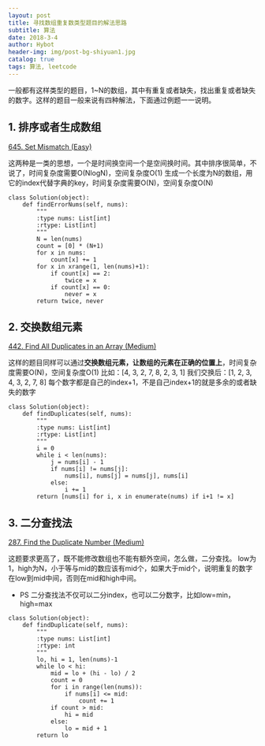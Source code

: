 ```yaml
---
layout: post 
title: 寻找数组重复数类型题目的解法思路 
subtitle: 算法 
date: 2018-3-4 
author: Hybot 
header-img: img/post-bg-shiyuan1.jpg 
catalog: true 
tags: 算法, leetcode
---
```


一般都有这样类型的题目，1~N的数组，其中有重复或者缺失，找出重复或者缺失的数字。这样的题目一般来说有四种解法，下面通过例题一一说明。

## 1. 排序或者生成数组

[645\. Set Mismatch (Easy)](https://leetcode.com/problems/set-mismatch/description/)

这两种是一类的思想，一个是时间换空间一个是空间换时间。其中排序很简单，不说了，时间复杂度需要O(NlogN)，空间复杂度O(1)
生成一个长度为N的数组，用它的index代替字典的key，时间复杂度需要O(N)，空间复杂度O(N)
```
class Solution(object):
    def findErrorNums(self, nums):
        """
        :type nums: List[int]
        :rtype: List[int]
        """
        N = len(nums)
        count = [0] * (N+1)
        for x in nums:
            count[x] += 1
        for x in xrange(1, len(nums)+1):
            if count[x] == 2:
                twice = x
            if count[x] == 0:
                never = x
        return twice, never
```

## 2. 交换数组元素

[442\. Find All Duplicates in an Array (Medium)](https://leetcode.com/problems/find-all-duplicates-in-an-array/description/)

这样的题目同样可以通过**交换数组元素，让数组的元素在正确的位置上**，时间复杂度需要O(N)，空间复杂度O(1)
比如：[4, 3, 2, 7, 8, 2, 3, 1]
我们交换后：[1, 2, 3, 4, 3, 2, 7, 8]
每个数字都是自己的index+1，不是自己index+1的就是多余的或者缺失的数字
```
class Solution(object):
    def findDuplicates(self, nums):
        """
        :type nums: List[int]
        :rtype: List[int]
        """
        i = 0
        while i < len(nums):
            j = nums[i] - 1
            if nums[i] != nums[j]:
                nums[i], nums[j] = nums[j], nums[i]
            else:
                i += 1
        return [nums[i] for i, x in enumerate(nums) if i+1 != x]
```

## 3. 二分查找法

[287\. Find the Duplicate Number (Medium)](https://leetcode.com/problems/find-the-duplicate-number/description/)

这题要求更高了，既不能修改数组也不能有额外空间，怎么做，二分查找。
low为1，high为N，小于等与mid的数应该有mid个，如果大于mid个，说明重复的数字在low到mid中间，否则在mid和high中间。
- PS 二分查找法不仅可以二分index，也可以二分数字，比如low=min，high=max
```
class Solution(object):
    def findDuplicate(self, nums):
        """
        :type nums: List[int]
        :rtype: int
        """
        lo, hi = 1, len(nums)-1
        while lo < hi:
            mid = lo + (hi - lo) / 2
            count = 0
            for i in range(len(nums)):
                if nums[i] <= mid:
                    count += 1
            if count > mid:
                hi = mid
            else:
                lo = mid + 1
        return lo
```
